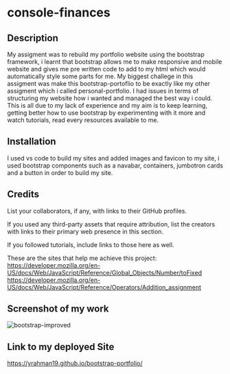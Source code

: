 # console-finances


## Description

My assigment was to rebuild my portfolio website using the bootstrap framework, i learnt that bootstrap allows me to make responsive and mobile website and gives me pre written code to add to my html which would automatically style some parts for me. My biggest challege in this assigment was make this bootstrap-portoflio to be exactly like my other assigment which i called personal-portfolio. I had issues in terms of structuring my website how i wanted and managed the best way i could. This is all due to my lack of experience and my aim is to keep learning, getting better how to use bootstrap by experimenting with it more and watch tutorials, read every resources available to me. 

## Installation

I used vs code to build my sites and added images and favicon to my site, i used bootstrap components such as a navabar, containers, jumbotron cards and a button in order to build my site.


## Credits

List your collaborators, if any, with links to their GitHub profiles.

If you used any third-party assets that require attribution, list the creators with links to their primary web presence in this section.

If you followed tutorials, include links to those here as well.

These are the sites that help me achieve this project:
https://developer.mozilla.org/en-US/docs/Web/JavaScript/Reference/Global_Objects/Number/toFixed
https://developer.mozilla.org/en-US/docs/Web/JavaScript/Reference/Operators/Addition_assignment


## Screenshot of my work

![bootstrap-improved](https://github.com/YRahman19/bootstrap-portfolio/assets/81781165/ff771ac3-5c45-49a2-a9b4-a6829fdea476)


## Link to my deployed Site
https://yrahman19.github.io/bootstrap-portfolio/
